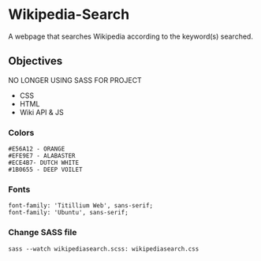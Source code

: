# Wikipedia-Search
A webpage that searches Wikipedia according to the keyword(s) searched.

## Objectives
NO LONGER USING SASS FOR PROJECT
- CSS
- HTML
- Wiki API & JS

### Colors
	#E56A12 - ORANGE
	#EFE9E7 - ALABASTER
	#ECE4B7- DUTCH WHITE
	#1B0655 - DEEP VOILET


### Fonts
	font-family: 'Titillium Web', sans-serif;
	font-family: 'Ubuntu', sans-serif;

### Change SASS file

	sass --watch wikipediasearch.scss: wikipediasearch.css
